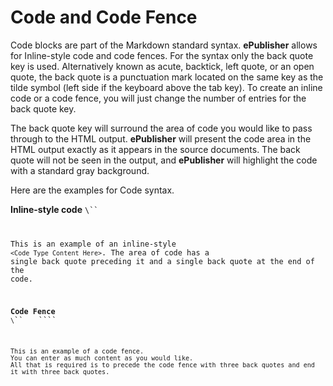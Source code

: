<!--markers: {"Keywords": "Code, Code Block, Quote"}; #code-and-code-fence-->
# Code and Code Fence

Code blocks are part of the Markdown standard syntax. **ePublisher** allows for Inline-style code and code fences. For the syntax only the back quote key is used. Alternatively known as acute, backtick, left quote, or an open quote, the back quote is a punctuation mark located on the same key as the tilde symbol (left side if the keyboard above the tab key). To create an inline code or a code fence, you will just change the number of entries for the back quote key. 

The back quote key will surround the area of code you would like to pass through to the HTML output. **ePublisher** will present the code area in the HTML output exactly as it appears in the source documents. The back quote will not be seen in the output, and **ePublisher** will highlight the code with a standard gray background. 

Here are the examples for Code syntax. 

**Inline-style code** 
`\`<Code Type Content Here>\``
 
This is an example of an inline-style `<Code Type Content Here>`. The area of code has a single back quote preceding it and a single back quote at the end of the code. 

**Code Fence** 
`\`\`\`` 
`<Multi-line Code Fence Content Here>` 
`\`\`\``

```
This is an example of a code fence.
You can enter as much content as you would like. 
All that is required is to precede the code fence with three back quotes and end it with three back quotes. 
``` 
